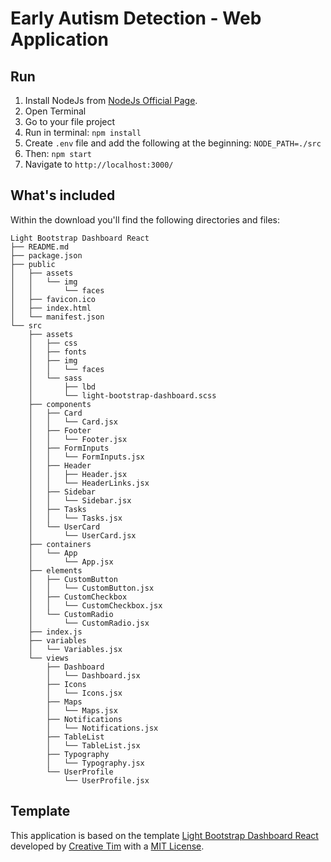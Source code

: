 # Early Autism Detection - Web Application

## Run

1. Install NodeJs from [NodeJs Official Page](https://nodejs.org/en).
2. Open Terminal
3. Go to your file project
4. Run in terminal: ```npm install```
5. Create ```.env``` file and add the following at the beginning: ```NODE_PATH=./src``` 
5. Then: ```npm start```
6. Navigate to `http://localhost:3000/`

## What's included

Within the download you'll find the following directories and files:
```
Light Bootstrap Dashboard React
├── README.md
├── package.json
├── public
│   ├── assets
│   │   └── img
│   │       └── faces
│   ├── favicon.ico
│   ├── index.html
│   └── manifest.json
└── src
    ├── assets
    │   ├── css
    │   ├── fonts
    │   ├── img
    │   │   └── faces
    │   └── sass
    │       ├── lbd
    │       └── light-bootstrap-dashboard.scss
    ├── components
    │   ├── Card
    │   │   └── Card.jsx
    │   ├── Footer
    │   │   └── Footer.jsx
    │   ├── FormInputs
    │   │   └── FormInputs.jsx
    │   ├── Header
    │   │   ├── Header.jsx
    │   │   └── HeaderLinks.jsx
    │   ├── Sidebar
    │   │   └── Sidebar.jsx
    │   ├── Tasks
    │   │   └── Tasks.jsx
    │   └── UserCard
    │       └── UserCard.jsx
    ├── containers
    │   └── App
    │       └── App.jsx
    ├── elements
    │   ├── CustomButton
    │   │   └── CustomButton.jsx
    │   ├── CustomCheckbox
    │   │   └── CustomCheckbox.jsx
    │   └── CustomRadio
    │       └── CustomRadio.jsx
    ├── index.js
    ├── variables
    │   └── Variables.jsx
    └── views
        ├── Dashboard
        │   └── Dashboard.jsx
        ├── Icons
        │   └── Icons.jsx
        ├── Maps
        │   └── Maps.jsx
        ├── Notifications
        │   └── Notifications.jsx
        ├── TableList
        │   └── TableList.jsx
        ├── Typography
        │   └── Typography.jsx
        └── UserProfile
            └── UserProfile.jsx
```

## Template

This application is based on the template [Light Bootstrap Dashboard React](https://github.com/creativetimofficial/light-bootstrap-dashboard-react) developed by [Creative Tim](https://www.creative-tim.com/) with a [MIT License](https://github.com/creativetimofficial/light-bootstrap-dashboard-react/blob/master/LICENSE.md).